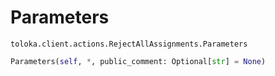 # Parameters
`toloka.client.actions.RejectAllAssignments.Parameters`

```python
Parameters(self, *, public_comment: Optional[str] = None)
```

